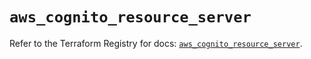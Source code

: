 # `aws_cognito_resource_server`

Refer to the Terraform Registry for docs: [`aws_cognito_resource_server`](https://registry.terraform.io/providers/hashicorp/aws/4.54.0/docs/resources/cognito_resource_server).
